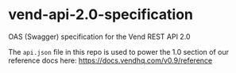 # vend-api-2.0-specification
OAS (Swagger) specification for the Vend REST API 2.0

The `api.json` file in this repo is used to power the 1.0 section of our reference docs here:
https://docs.vendhq.com/v0.9/reference
